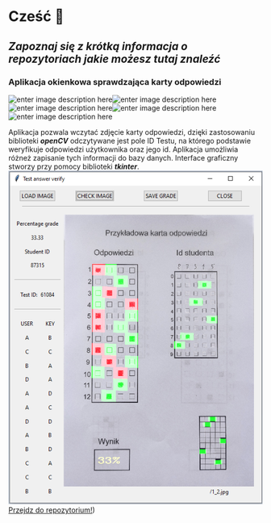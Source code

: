 # Cześć 👋
## *Zapoznaj się z krótką informacja o repozytoriach jakie możesz tutaj znaleźć*
### Aplikacja okienkowa sprawdzająca karty odpowiedzi
![enter image description here](https://img.shields.io/badge/Python-3776AB.svg?style=for-the-badge&logo=Python&logoColor=white)![enter image description here](https://img.shields.io/badge/OpenCV-5C3EE8.svg?style=for-the-badge&logo=OpenCV&logoColor=white)![enter image description here](https://img.shields.io/badge/MySQL-4479A1.svg?style=for-the-badge&logo=MySQL&logoColor=white)![enter image description here](https://img.shields.io/badge/Windows-0078D6.svg?style=for-the-badge&logo=Windows&logoColor=white)![enter image description here](https://img.shields.io/badge/PyCharm-000000.svg?style=for-the-badge&logo=PyCharm&logoColor=white)

Aplikacja pozwala wczytać zdjęcie karty odpowiedzi, dzięki zastosowaniu biblioteki ***openCV*** odczytywane jest pole ID Testu, na którego podstawie weryfikuje odpowiedzi użytkownika oraz jego id. Aplikacja umożliwia różneż zapisanie tych informacji do bazy danych. Interface graficzny stworzy przy pomocy biblioteki ***tkinter***. 
![enter image description here](https://github.com/MaciejPelczar/test-verify-app/blob/main/answer.png)
[Przejdz do repozytorium!](https://github.com/MaciejPelczar/test-verify-app))
<!--
**MaciejPelczar/MaciejPelczar** is a ✨ _special_ ✨ repository because its `README.md` (this file) appears on your GitHub profile.


Here are some ideas to get you started:

- 🔭 I’m currently working on ...
- 🌱 I’m currently learning ...
- 👯 I’m looking to collaborate on ...
- 🤔 I’m looking for help with ...
- 💬 Ask me about ...
- 📫 How to reach me: ...
- 😄 Pronouns: ...
- ⚡ Fun fact: ...
-->
